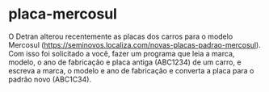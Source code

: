# placa-mercosul
O Detran alterou recentemente as placas dos carros para o modelo Mercosul (https://seminovos.localiza.com/novas-placas-padrao-mercosul). Com isso foi solicitado a você, fazer um programa que leia a marca, modelo, o ano de fabricação e placa antiga (ABC1234) de um carro, e escreva a marca, o modelo e ano de fabricação e converta a placa para o padrão novo (ABC1C34).
